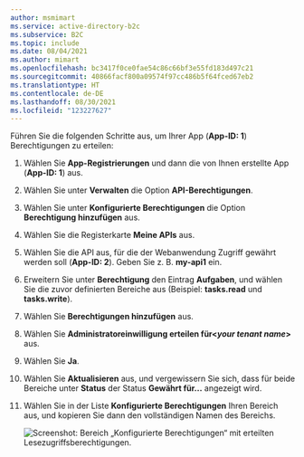 ```yaml
---
author: msmimart
ms.service: active-directory-b2c
ms.subservice: B2C
ms.topic: include
ms.date: 08/04/2021
ms.author: mimart
ms.openlocfilehash: bc3417f0ce0fae54c86c66bf3e55fd183d497c21
ms.sourcegitcommit: 40866facf800a09574f97cc486b5f64fced67eb2
ms.translationtype: HT
ms.contentlocale: de-DE
ms.lasthandoff: 08/30/2021
ms.locfileid: "123227627"
---
```

Führen Sie die folgenden Schritte aus, um Ihrer App (**App-ID: 1**) Berechtigungen zu erteilen: 

1. Wählen Sie **App-Registrierungen** und dann die von Ihnen erstellte App (**App-ID: 1**) aus.
1. Wählen Sie unter **Verwalten** die Option **API-Berechtigungen**.
1. Wählen Sie unter **Konfigurierte Berechtigungen** die Option **Berechtigung hinzufügen** aus.
1. Wählen Sie die Registerkarte **Meine APIs** aus.
1. Wählen Sie die API aus, für die der Webanwendung Zugriff gewährt werden soll (**App-ID: 2**). Geben Sie z. B. **my-api1** ein.
1. Erweitern Sie unter **Berechtigung** den Eintrag **Aufgaben**, und wählen Sie die zuvor definierten Bereiche aus (Beispiel: **tasks.read** und **tasks.write**).
1. Wählen Sie **Berechtigungen hinzufügen** aus.
1. Wählen Sie **Administratoreinwilligung erteilen für\<*your tenant name*>** aus.
1. Wählen Sie **Ja**.
1. Wählen Sie **Aktualisieren** aus, und vergewissern Sie sich, dass für beide Bereiche unter **Status** der Status **Gewährt für...** angezeigt wird.
1. Wählen Sie in der Liste **Konfigurierte Berechtigungen** Ihren Bereich aus, und kopieren Sie dann den vollständigen Namen des Bereichs. 

    ![Screenshot: Bereich „Konfigurierte Berechtigungen“ mit erteilten Lesezugriffsberechtigungen.](./media/active-directory-b2c-app-integration-grant-permissions/get-azure-ad-b2c-app-permissions.png)  